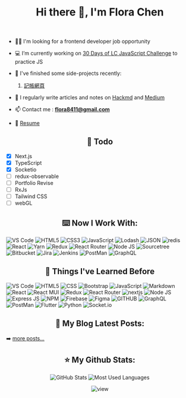 <h1 align="center">Hi there 👋, I'm Flora Chen <br><br></h1>

- 👩‍💻 I'm looking for a frontend developer job opportunity

- 💻 I’m currently working on [30 Days of LC JavaScript Challenge]([https://github.com/SheepyChen/chat-blog](https://leetcode.com/discuss/study-guide/3458761/Open-to-Registration!-30-Days-of-LC-JavaScript-Challenge?utm_campaign=DailyD1&utm_medium=Email&utm_source=Daily&gio_link_id=qPkbxglR)) to practice JS

- 🌱 I've finished some side-projects recently:
     1. [記帳網頁](https://github.com/SheepyChen/need-day-remember)
      
- 📝 I regularly write articles and notes on [Hackmd](https://hackmd.io/@flora8411) and [Medium](https://medium.com/@sheepyrose)

- 📫 Contact me : **flora8411@gmail.com**

- 📓 [Resume](https://www.canva.com/design/DAFeckZPN94/EW1YyQDeTDsb9avXCnFu8A/edit?utm_content=DAFeckZPN94&utm_campaign=designshare&utm_medium=link2&utm_source=sharebutton)

<h2 align="center">📓 Todo </h2>  

- [x] Next.js
- [x] TypeScript
- [x] Socketio
- [ ] redux-observable
- [ ] Portfolio Revise 
- [ ] RxJs
- [ ] Tailwind CSS 
- [ ] webGL

<h2 align="center">⌨️ Now I Work With:</h2>
 <p>
  <img alt="VS Code" src="https://img.shields.io/badge/Visual_Studio_Code-0078D4?style=for-the-badge&logo=visual%20studio%20code&logoColor=white" />
  <img alt="HTML5" src="https://img.shields.io/badge/HTML5-E34F26?style=for-the-badge&logo=html5&logoColor=white" />
  <img alt="CSS3" src="https://img.shields.io/badge/CSS3-1572B6?style=for-the-badge&logo=css3&logoColor=white" />
  <img alt="JavaScript" src="https://img.shields.io/badge/JavaScript-323330?style=for-the-badge&logo=javascript&logoColor=F7DF1E" />
  <img alt="Lodash" src="https://img.shields.io/badge/Lodash-3492FF?style=for-the-badge&logo=lodash&logoColor=white" />
  <img alt="JSON" src="https://img.shields.io/badge/json-5E5C5C?style=for-the-badge&logo=json&logoColor=white" />
  <img alt="redis" src="https://img.shields.io/badge/redis-%23DD0031.svg?&style=for-the-badge&logo=redis&logoColor=white" />
  <img alt="React" src="https://img.shields.io/badge/React-20232A?style=for-the-badge&logo=react&logoColor=61DAFB" />
  <img alt="Yarn" src="https://img.shields.io/badge/Yarn-2C8EBB?style=for-the-badge&logo=yarn&logoColor=white" />
  <img alt="Redux" src="https://img.shields.io/badge/Redux-593D88?style=for-the-badge&logo=redux&logoColor=white" />
  <img alt="React Router" src="https://img.shields.io/badge/React_Router-CA4245?style=for-the-badge&logo=react-router&logoColor=white" />
  <img alt="Node JS" src="https://img.shields.io/badge/Node.js-339933?style=for-the-badge&logo=nodedotjs&logoColor=white" />
  <img alt="Sourcetree" src="https://img.shields.io/badge/Sourcetree-0052CC?style=for-the-badge&logo=Sourcetree&logoColor=white" />
  <img alt="Bitbucket" src="https://img.shields.io/badge/Bitbucket-0747a6?style=for-the-badge&logo=bitbucket&logoColor=white" />
  <img alt="Jira" src="https://img.shields.io/badge/Jira-0052CC?style=for-the-badge&logo=Jira&logoColor=white" />
  <img alt="Jenkins" src="https://img.shields.io/badge/Jenkins-D24939?style=for-the-badge&logo=Jenkins&logoColor=white" />
  <img alt="PostMan" src="https://img.shields.io/badge/Postman-FF6C37?style=for-the-badge&logo=Postman&logoColor=white" />
  <img alt="GraphQL" src="https://img.shields.io/badge/GraphQl-E10098?style=for-the-badge&logo=graphql&logoColor=white" /> 
</p>
  
  <h2 align="center">📓 Things I've Learned Before</h2>  
<p>
   <img alt="VS Code" src="https://img.shields.io/badge/Visual_Studio_Code-0078D4?style=for-the-badge&logo=visual%20studio%20code&logoColor=white" />
   <img alt="HTML5" src="https://img.shields.io/badge/HTML5-E34F26?style=for-the-badge&logo=html5&logoColor=white" />
   <img alt="CSS" src="https://img.shields.io/badge/CSS3-1572B6?style=for-the-badge&logo=css3&logoColor=white" />
   <img alt="Bootstrap" src="https://img.shields.io/badge/Bootstrap-563D7C?style=for-the-badge&logo=bootstrap&logoColor=white" />
   <img alt="JavaScript" src="https://img.shields.io/badge/JavaScript-323330?style=for-the-badge&logo=javascript&logoColor=F7DF1E" />
   <img alt="Markdown" src="https://img.shields.io/badge/Markdown-000000?style=for-the-badge&logo=markdown&logoColor=white" />
   <img alt="React" src="https://img.shields.io/badge/React-20232A?style=for-the-badge&logo=react&logoColor=61DAFB" />
   <img alt="React MUI" src="https://img.shields.io/badge/Material%20UI-007FFF?style=for-the-badge&logo=mui&logoColor=white" />
   <img alt="Redux" src="https://img.shields.io/badge/Redux-593D88?style=for-the-badge&logo=redux&logoColor=white" />
   <img alt="React Router" src="https://img.shields.io/badge/React_Router-CA4245?style=for-the-badge&logo=react-router&logoColor=white" />
   <img alt="nextjs" src="https://img.shields.io/badge/next.js-000000?style=for-the-badge&logo=nextdotjs&logoColor=white"/>
   <img alt="Node JS" src="https://img.shields.io/badge/Node.js-339933?style=for-the-badge&logo=nodedotjs&logoColor=white" />
   <img alt="Express JS" src="https://img.shields.io/badge/Express.js-000000?style=for-the-badge&logo=express&logoColor=white" />
   <img alt="NPM" src="https://img.shields.io/badge/npm-CB3837?style=for-the-badge&logo=npm&logoColor=white" />
   <img alt="Firebase" src="https://img.shields.io/badge/firebase-ffca28?style=for-the-badge&logo=firebase&logoColor=black" />
   <img alt="Figma" src="https://img.shields.io/badge/Figma-F24E1E?style=for-the-badge&logo=figma&logoColor=white" />
   <img alt="GITHUB" src="https://img.shields.io/badge/GitHub-100000?style=for-the-badge&logo=github&logoColor=white" />
   <img alt="GraphQL" src="https://img.shields.io/badge/GraphQl-E10098?style=for-the-badge&logo=graphql&logoColor=white" /> 
   <img alt="PostMan" src="https://img.shields.io/badge/Postman-FF6C37?style=for-the-badge&logo=Postman&logoColor=white" />
   <img alt="Flutter" src="https://img.shields.io/badge/Flutter-02569B?style=for-the-badge&logo=flutter&logoColor=white" />
   <img alt="Python" src="https://img.shields.io/badge/Python-FFD43B?style=for-the-badge&logo=python&logoColor=blue" />
   <img alt="Socket.io" src="https://img.shields.io/badge/Socket.io-010101?&style=for-the-badge&logo=Socket.io&logoColor=white" />
</p>


<h2 align="center">📕 My Blog Latest Posts:</h2>

➡️ [more posts...](https://hackmd.io/@flora8411)

<h2 align="center">⭐️ My Github Stats:</h2>
<p align="center">
<img alt="GitHub Stats" src="https://github-readme-stats.vercel.app/api?username=SheepyChen&show_icons=true&theme=dracula&hide=issues&hide_border=true" />
<img alt="Most Used Languages" src="https://github-readme-stats.vercel.app/api/top-langs/?username=SheepyChen&layout=compact&theme=synthwave" />
</p>

<div  align="center">
  <img alt="view" src="https://komarev.com/ghpvc/?username=SheepyChen&label=Profile%20views&color=blueviolet&style=plastic" />
</div>
